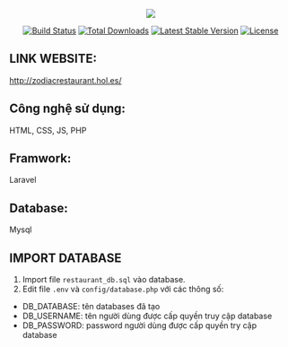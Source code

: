 <p align="center"><img src="https://laravel.com/assets/img/components/logo-laravel.svg"></p>

<p align="center">
<a href="https://travis-ci.org/laravel/framework"><img src="https://travis-ci.org/laravel/framework.svg" alt="Build Status"></a>
<a href="https://packagist.org/packages/laravel/framework"><img src="https://poser.pugx.org/laravel/framework/d/total.svg" alt="Total Downloads"></a>
<a href="https://packagist.org/packages/laravel/framework"><img src="https://poser.pugx.org/laravel/framework/v/stable.svg" alt="Latest Stable Version"></a>
<a href="https://packagist.org/packages/laravel/framework"><img src="https://poser.pugx.org/laravel/framework/license.svg" alt="License"></a>
</p>

## LINK WEBSITE: 
  http://zodiacrestaurant.hol.es/ 
  
## Công nghệ sử dụng:
  HTML, CSS, JS, PHP
## Framwork:
  Laravel
## Database:
  Mysql
## IMPORT DATABASE
 1. Import file ```restaurant_db.sql``` vào database.
 2. Edit file ```.env``` và ```config/database.php``` với các thông số:   
  <ul>
    <li>DB_DATABASE: tên databases đã tạo</li>
    <li>DB_USERNAME: tên người dùng được cấp quyền truy cập database</li>
    <li>DB_PASSWORD: password người dùng được cấp quyền try cập database</li>
  </ul>
